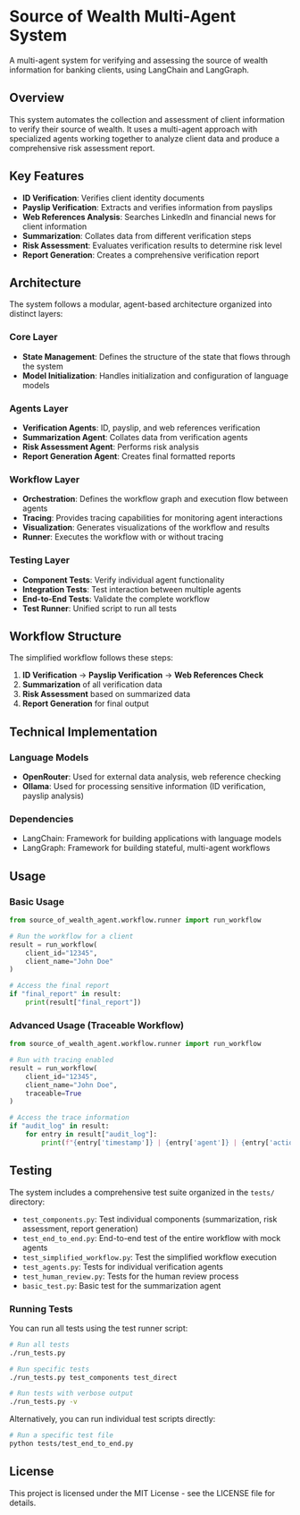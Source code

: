 # Source of Wealth Multi-Agent System

A multi-agent system for verifying and assessing the source of wealth information for banking clients, using LangChain and LangGraph.

## Overview

This system automates the collection and assessment of client information to verify their source of wealth. It uses a multi-agent approach with specialized agents working together to analyze client data and produce a comprehensive risk assessment report.

## Key Features

- **ID Verification**: Verifies client identity documents
- **Payslip Verification**: Extracts and verifies information from payslips
- **Web References Analysis**: Searches LinkedIn and financial news for client information
- **Summarization**: Collates data from different verification steps
- **Risk Assessment**: Evaluates verification results to determine risk level
- **Report Generation**: Creates a comprehensive verification report

## Architecture

The system follows a modular, agent-based architecture organized into distinct layers:

### Core Layer
- **State Management**: Defines the structure of the state that flows through the system
- **Model Initialization**: Handles initialization and configuration of language models

### Agents Layer
- **Verification Agents**: ID, payslip, and web references verification
- **Summarization Agent**: Collates data from verification agents
- **Risk Assessment Agent**: Performs risk analysis
- **Report Generation Agent**: Creates final formatted reports

### Workflow Layer
- **Orchestration**: Defines the workflow graph and execution flow between agents
- **Tracing**: Provides tracing capabilities for monitoring agent interactions
- **Visualization**: Generates visualizations of the workflow and results
- **Runner**: Executes the workflow with or without tracing

### Testing Layer
- **Component Tests**: Verify individual agent functionality
- **Integration Tests**: Test interaction between multiple agents
- **End-to-End Tests**: Validate the complete workflow
- **Test Runner**: Unified script to run all tests

## Workflow Structure

The simplified workflow follows these steps:

1. **ID Verification** → **Payslip Verification** → **Web References Check**
2. **Summarization** of all verification data
3. **Risk Assessment** based on summarized data
4. **Report Generation** for final output

## Technical Implementation

### Language Models
- **OpenRouter**: Used for external data analysis, web reference checking
- **Ollama**: Used for processing sensitive information (ID verification, payslip analysis)

### Dependencies
- LangChain: Framework for building applications with language models
- LangGraph: Framework for building stateful, multi-agent workflows

## Usage

### Basic Usage

```python
from source_of_wealth_agent.workflow.runner import run_workflow

# Run the workflow for a client
result = run_workflow(
    client_id="12345",
    client_name="John Doe"
)

# Access the final report
if "final_report" in result:
    print(result["final_report"])
```

### Advanced Usage (Traceable Workflow)

```python
from source_of_wealth_agent.workflow.runner import run_workflow

# Run with tracing enabled
result = run_workflow(
    client_id="12345",
    client_name="John Doe",
    traceable=True
)

# Access the trace information
if "audit_log" in result:
    for entry in result["audit_log"]:
        print(f"{entry['timestamp']} | {entry['agent']} | {entry['action']}")
```

## Testing

The system includes a comprehensive test suite organized in the `tests/` directory:

- `test_components.py`: Test individual components (summarization, risk assessment, report generation)
- `test_end_to_end.py`: End-to-end test of the entire workflow with mock agents
- `test_simplified_workflow.py`: Test the simplified workflow execution
- `test_agents.py`: Tests for individual verification agents
- `test_human_review.py`: Tests for the human review process
- `basic_test.py`: Basic test for the summarization agent

### Running Tests

You can run all tests using the test runner script:

```bash
# Run all tests
./run_tests.py

# Run specific tests
./run_tests.py test_components test_direct

# Run tests with verbose output
./run_tests.py -v
```

Alternatively, you can run individual test scripts directly:

```bash
# Run a specific test file
python tests/test_end_to_end.py
```

## License

This project is licensed under the MIT License - see the LICENSE file for details.
